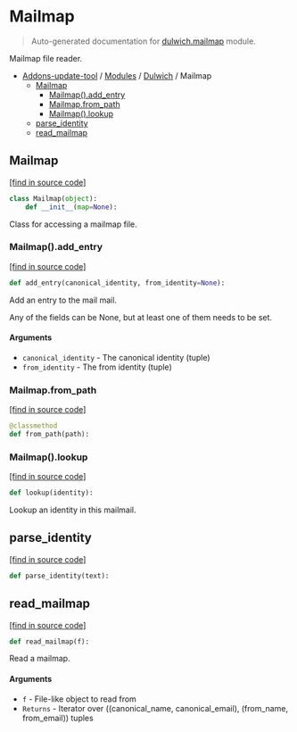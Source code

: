 # Mailmap

> Auto-generated documentation for [dulwich.mailmap](https://github.com/alchem1ster/AddOns-Update-Tool/blob/main/dulwich/mailmap.py) module.

Mailmap file reader.

- [Addons-update-tool](../README.md#addons-update-tool) / [Modules](../MODULES.md#addons-update-tool-modules) / [Dulwich](index.md#dulwich) / Mailmap
    - [Mailmap](#mailmap)
        - [Mailmap().add_entry](#mailmapadd_entry)
        - [Mailmap.from_path](#mailmapfrom_path)
        - [Mailmap().lookup](#mailmaplookup)
    - [parse_identity](#parse_identity)
    - [read_mailmap](#read_mailmap)

## Mailmap

[[find in source code]](https://github.com/alchem1ster/AddOns-Update-Tool/blob/main/dulwich/mailmap.py#L61)

```python
class Mailmap(object):
    def __init__(map=None):
```

Class for accessing a mailmap file.

### Mailmap().add_entry

[[find in source code]](https://github.com/alchem1ster/AddOns-Update-Tool/blob/main/dulwich/mailmap.py#L70)

```python
def add_entry(canonical_identity, from_identity=None):
```

Add an entry to the mail mail.

Any of the fields can be None, but at least one of them needs to be
set.

#### Arguments

- `canonical_identity` - The canonical identity (tuple)
- `from_identity` - The from identity (tuple)

### Mailmap.from_path

[[find in source code]](https://github.com/alchem1ster/AddOns-Update-Tool/blob/main/dulwich/mailmap.py#L111)

```python
@classmethod
def from_path(path):
```

### Mailmap().lookup

[[find in source code]](https://github.com/alchem1ster/AddOns-Update-Tool/blob/main/dulwich/mailmap.py#L91)

```python
def lookup(identity):
```

Lookup an identity in this mailmail.

## parse_identity

[[find in source code]](https://github.com/alchem1ster/AddOns-Update-Tool/blob/main/dulwich/mailmap.py#L24)

```python
def parse_identity(text):
```

## read_mailmap

[[find in source code]](https://github.com/alchem1ster/AddOns-Update-Tool/blob/main/dulwich/mailmap.py#L37)

```python
def read_mailmap(f):
```

Read a mailmap.

#### Arguments

  - `f` - File-like object to read from
- `Returns` - Iterator over
    ((canonical_name, canonical_email), (from_name, from_email)) tuples

